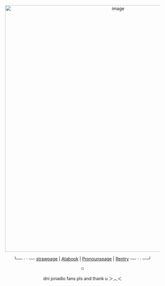 #

<div align="center">
  
<img width="720" height="800" alt="image" src="https://github.com/user-attachments/assets/3a7598e9-101d-419b-b34b-56fad529ddb8" />


<div align="center">

╰── ⋅ ⋅ ──
[strawpage](https://rainbowinthedark.straw.page/) |
[Atabook](https://donrosinante.atabook.org/) |
[Pronounspage](https://en.pronouns.page/@DINOSAURBRANDO) |
[Rentry](https://rentry.co/dinosaurbrando)
── ⋅ ⋅ ──╯

✩

dni jonadio fans pls and thank u ＞︿＜
